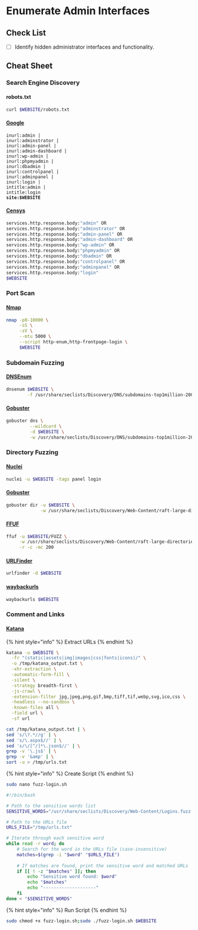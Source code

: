 # Enumerate Admin Interfaces

## Check List

* [ ] Identify hidden administrator interfaces and functionality.

## Cheat Sheet

### Search Engine Discovery

#### robots.txt

```bash
curl $WEBSITE/robots.txt
```

#### [Google](https://www.google.com)

<pre class="language-bash"><code class="lang-bash">inurl:admin |
inurl:adminstrator |
inurl:admin-panel |
inurl:admin-dashboard |
inurl:wp-admin |
inurl:phpmyadmin |
inurl:dbadmin |
inurl:controlpanel |
inurl:adminpanel |
inurl:login |
intitle:admin |
intitle:login
<strong>site:$WEBSITE
</strong></code></pre>

#### [Censys](https://search.censys.io/)

```bash
services.http.response.body:"admin" OR
services.http.response.body:"adminstrator" OR
services.http.response.body:"admin-panel" OR
services.http.response.body:"admin-dashboard" OR
services.http.response.body:"wp-admin" OR
services.http.response.body:"phpmyadmin" OR
services.http.response.body:"dbadmin" OR
services.http.response.body:"controlpanel" OR
services.http.response.body:"adminpanel" OR
services.http.response.body:"login"
$WEBSITE
```

### Port Scan

#### [Nmap](https://nmap.org/download.html)

```bash
nmap -p0-10000 \
     -sS \
     -sV \
     --mtu 5000 \
     --script http-enum,http-frontpage-login \
     $WEBSITE
```

### Subdomain Fuzzing

#### [DNSEnum](https://github.com/fwaeytens/dnsenum)

```bash
dnsenum $WEBSITE \
        -f /usr/share/seclists/Discovery/DNS/subdomains-top1million-20000.txt
```

#### [Gobuster](https://github.com/OJ/gobuster)

```bash
gobuster dns \
         --wildcard \
         -d $WEBSITE \
         -w /usr/share/seclists/Discovery/DNS/subdomains-top1million-20000.txt
```

### Directory Fuzzing

#### [Nuclei](https://github.com/projectdiscovery/nuclei)

```bash
nuclei -u $WEBSITE -tags panel login
```

#### [Gobuster](https://github.com/OJ/gobuster)

```bash
gobuster dir -u $WEBSITE \
             -w /usr/share/seclists/Discovery/Web-Content/raft-large-directories.txt
```

#### [FFUF](https://github.com/ffuf/ffuf)

```bash
ffuf -u $WEBSITE/FUZZ \
     -w /usr/share/seclists/Discovery/Web-Content/raft-large-directories.txt \
     -r -c -mc 200
```

#### [URLFinder](https://github.com/projectdiscovery/urlfinder)

```bash
urlfinder -d $WEBSITE
```

#### [waybackurls](https://github.com/tomnomnom/waybackurls)

```bash
waybackurls $WEBSITE
```

### Comment and Links

#### [Katana](https://github.com/projectdiscovery/katana)

{% hint style="info" %}
Extract URLs
{% endhint %}

```bash
katana -u $WEBSITE \
  -fr "(static|assets|img|images|css|fonts|icons)/" \
  -o /tmp/katana_output.txt \
  -xhr-extraction \
  -automatic-form-fill \
  -silent \
  -strategy breadth-first \
  -js-crawl \
  -extension-filter jpg,jpeg,png,gif,bmp,tiff,tif,webp,svg,ico,css \
  -headless --no-sandbox \
  -known-files all \
  -field url \
  -sf url

cat /tmp/katana_output.txt | \
sed 's/\?.*//g' | \
sed 's/\.aspx$//' | \
sed 's/\/[^/]*\.json$//' | \
grep -v '\.js$' | \
grep -v '&amp' | \
sort -u > /tmp/urls.txt
```

{% hint style="info" %}
Create Script
{% endhint %}

```bash
sudo nano fuzz-login.sh
```

```bash
#!/bin/bash

# Path to the sensitive words list
SENSITIVE_WORDS="/usr/share/seclists/Discovery/Web-Content/Logins.fuzz.txt"

# Path to the URLs file
URLS_FILE="/tmp/urls.txt"

# Iterate through each sensitive word
while read -r word; do
    # Search for the word in the URLs file (case-insensitive)
    matches=$(grep -i "$word" "$URLS_FILE")
    
    # If matches are found, print the sensitive word and matched URLs
    if [[ ! -z "$matches" ]]; then
        echo "Sensitive word found: $word"
        echo "$matches"
        echo "--------------------"
    fi
done < "$SENSITIVE_WORDS"
```

{% hint style="info" %}
Run Script
{% endhint %}

```bash
sudo chmod +x fuzz-login.sh;sudo ./fuzz-login.sh $WEBSITE
```
